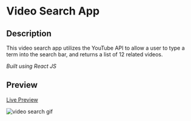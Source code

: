 # Video Search App

## Description

This video search app utilizes the YouTube API to allow a user to type a term into the search bar, and returns a list of 12 related videos.

_Built using React JS_

## Preview

[Live Preview](https://video-search-app-antitheft.netlify.app/)

![video search gif](video-search-preview.gif)


